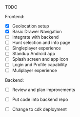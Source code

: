 TODO

Frontend:
- [x] Geolocation setup
- [x] Basic Drawer Navigation
- [ ] Integrate with backend
- [ ] Hunt selection and info page
- [ ] Singleplayer experience
- [ ] Standup Android app
- [ ] Splash screen and app icon
- [ ] Login and Profile capability
- [ ] Muliplayer experience

Backend:
- [ ] Review and plan improvements
- [ ] Put code into backend repo
- [ ] Change to cdk deployment

